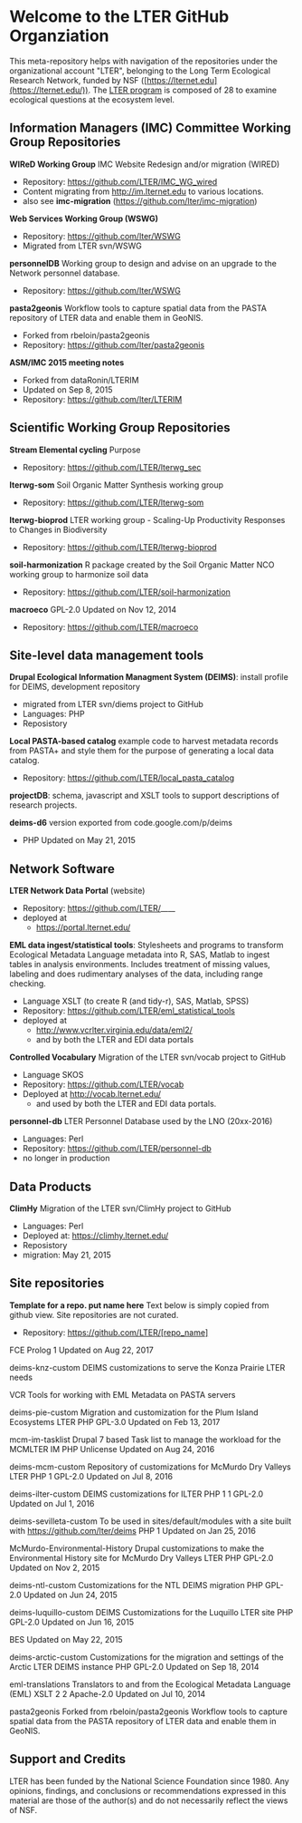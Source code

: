 # Welcome to the LTER GitHub Organziation
This meta-repository helps with navigation of the repositories under the organizational account 
"LTER", belonging to
the Long Term Ecological Research Network, funded by NSF
([https://lternet.edu](https://lternet.edu/)).
The  [LTER  program](https://www.nsf.gov/funding/pgm_summ.jsp?pims_id=7671) 
is composed of 28 to examine ecological questions at the ecosystem level. 

## Information Managers (IMC) Committee Working Group Repositories

**WIReD Working Group**
IMC Website Redesign and/or migration (WIRED)

- Repository: https://github.com/LTER/IMC_WG_wired
- Content migrating from http://im.lternet.edu to various locations.
- also see **imc-migration** (https://github.com/lter/imc-migration)


**Web Services Working Group (WSWG)**

- Repository: https://github.com/lter/WSWG
- Migrated from LTER svn/WSWG 

**personnelDB**
Working group to design and advise on an upgrade to the Network personnel database.

- Repository: https://github.com/lter/WSWG

**pasta2geonis**
Workflow tools to capture spatial data from the PASTA repository of LTER data and enable them in GeoNIS.

- Forked from rbeloin/pasta2geonis
- Repository: https://github.com/lter/pasta2geonis


**ASM/IMC 2015 meeting notes**

- Forked from dataRonin/LTERIM
- Updated on Sep 8, 2015 
- Repository: https://github.com/lter/LTERIM





## Scientific Working Group Repositories 
**Stream Elemental cycling**
Purpose

- Repository: https://github.com/LTER/lterwg_sec

**lterwg-som**
Soil Organic Matter Synthesis working group

- Repository: https://github.com/LTER/lterwg-som

**lterwg-bioprod**
LTER working group - Scaling-Up Productivity Responses to Changes in Biodiversity

- Repository: https://github.com/LTER/lterwg-bioprod

**soil-harmonization**
R package created by the Soil Organic Matter NCO working group to harmonize soil data

- Repository: https://github.com/LTER/soil-harmonization

**macroeco**
GPL-2.0 Updated on Nov 12, 2014

- Repository: https://github.com/LTER/macroeco




## Site-level data management tools
**Drupal Ecological Information Managment System (DEIMS)**: 
install profile for DEIMS, development repository

- migrated from LTER svn/diems project to GitHub
- Languages: PHP  
- Reposistory

**Local PASTA-based catalog** example code to harvest metadata records from PASTA+ 
and style them for the purpose of generating a local data catalog.

- Repository: https://github.com/LTER/local_pasta_catalog

**projectDB**: schema, javascript and XSLT tools to support descriptions of research projects.


**deims-d6** version exported from code.google.com/p/deims

- PHP Updated on May 21, 2015


## Network Software
**LTER Network Data Portal**  (website)

- Repository: https://github.com/LTER/____
- deployed at 
    - https://portal.lternet.edu/

**EML data ingest/statistical tools**: Stylesheets and programs to transform Ecological Metadata 
Language metadata into R, SAS, Matlab to ingest tables in analysis environments.
Includes treatment of missing values, labeling and does rudimentary analyses of the
    data, including range checking.
    
- Language  XSLT (to create R (and tidy-r), SAS, Matlab, SPSS)
-  Repository: https://github.com/LTER/eml_statistical_tools
- deployed at 
    - http://www.vcrlter.virginia.edu/data/eml2/
    - and by both the LTER and EDI data portals
 
**Controlled Vocabulary**
Migration of the LTER svn/vocab project to GitHub

- Language  SKOS
-  Repository: https://github.com/LTER/vocab
- Deployed at http://vocab.lternet.edu/
    - and used by both the LTER and EDI data portals.

**personnel-db** LTER Personnel Database used by the LNO (20xx-2016)

- Languages: Perl  
- Repository: https://github.com/LTER/personnel-db
- no longer in production

## Data Products

**ClimHy**
Migration of the LTER svn/ClimHy project to GitHub

- Languages: Perl  
- Deployed at: https://climhy.lternet.edu/
- Reposistory
 - migration: May 21, 2015


## Site repositories
**Template for a repo. put name here**
Text below is simply copied from github view. Site repositories are not curated. 

- Repository: https://github.com/LTER/[repo_name]

FCE
 Prolog  1 Updated on Aug 22, 2017

deims-knz-custom
DEIMS customizations to serve the Konza Prairie LTER needs

VCR
Tools for working with EML Metadata on PASTA servers

deims-pie-custom
Migration and customization for the Plum Island Ecosystems LTER
 PHP GPL-3.0 Updated on Feb 13, 2017

mcm-im-tasklist
Drupal 7 based Task list to manage the workload for the MCMLTER IM
 PHP Unlicense Updated on Aug 24, 2016

deims-mcm-custom
Repository of customizations for McMurdo Dry Valleys LTER
 PHP  1 GPL-2.0 Updated on Jul 8, 2016

deims-ilter-custom
DEIMS customizations for ILTER
 PHP  1  1 GPL-2.0 Updated on Jul 1, 2016

deims-sevilleta-custom
To be used in sites/default/modules with a site built with https://github.com/lter/deims
 PHP  1 Updated on Jan 25, 2016

McMurdo-Environmental-History
Drupal customizations to make the Environmental History site for McMurdo Dry Valleys LTER
 PHP GPL-2.0 Updated on Nov 2, 2015

deims-ntl-custom
Customizations for the NTL DEIMS migration
 PHP GPL-2.0 Updated on Jun 24, 2015

deims-luquillo-custom
DEIMS Customizations for the Luquillo LTER site
 PHP GPL-2.0 Updated on Jun 16, 2015

BES
Updated on May 22, 2015

deims-arctic-custom
Customizations for the migration and settings of the Arctic LTER DEIMS instance
 PHP GPL-2.0 Updated on Sep 18, 2014

eml-translations
Translators to and from the Ecological Metadata Language (EML)
 XSLT  2  2 Apache-2.0 Updated on Jul 10, 2014

pasta2geonis
Forked from rbeloin/pasta2geonis
Workflow tools to capture spatial data from the PASTA repository of LTER data and enable them in GeoNIS.





## Support and Credits
LTER has been funded by the National Science Foundation since 1980.
Any opinions, findings, and conclusions or recommendations expressed in this material are those 
of the author(s) and do not necessarily reflect the views of NSF.



